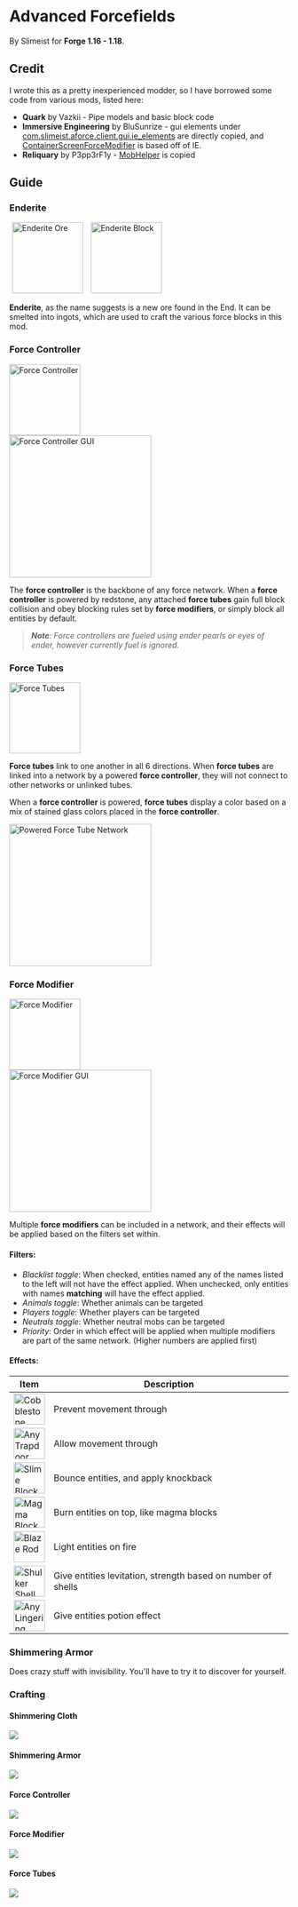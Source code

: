 # Advanced Forcefields

By Slimeist for **Forge 1.16 - 1.18**.

## Credit

I wrote this as a pretty inexperienced modder, so I have borrowed some code from various mods, listed here:
* **Quark** by Vazkii - Pipe models and basic block code
* **Immersive Engineering** by BluSunrize - gui elements under [com.slimeist.aforce.client.gui.ie_elements](src/main/java/com/slimeist/aforce/client/gui/ie_elements) are directly copied,
  and [ContainerScreenForceModifier](src/main/java/com/slimeist/aforce/client/gui/ContainerScreenForceModifier.java) is based off of IE.
* **Reliquary** by P3pp3rF1y - [MobHelper](src/main/java/com/slimeist/aforce/core/util/MobHelper.java) is copied

## Guide

### Enderite

<img src="https://i.imgur.com/MMZa0n6.png" height="128" alt="Enderite Ore" title="Enderite Ore" hspace=5> <img hspace=5 src="https://i.imgur.com/S08XUHE.png" height="128" alt="Enderite Block" title="Enderite Block">

**Enderite**, as the name suggests is a new ore found in the End.
It can be smelted into ingots, which are used to craft the various force
blocks in this mod.

### Force Controller

<img src="https://i.imgur.com/dqZJayg.png" height="128" alt="Force Controller">
<br>
<img src="https://i.imgur.com/RE458ZC.png" height="256" alt="Force Controller GUI">

The **force controller** is the backbone of any force network.
When a **force controller** is powered by redstone, any attached
**force tubes** gain full block collision and obey blocking rules
set by **force modifiers**, or simply block all entities by default.

>***Note**: Force controllers are fueled using ender pearls or eyes
of ender, however currently fuel is ignored.*

### Force Tubes

<img src="https://i.imgur.com/rRLdJpW.png" height="128" title="4 force tubes demonstrating connection patterns" alt="Force Tubes">

**Force tubes** link to one another in all 6 directions. When **force tubes**
are linked into a network by a powered **force controller**, they will not connect
to other networks or unlinked tubes.

When a **force controller** is powered, **force tubes** display a color based on a mix
of stained glass colors placed in the **force controller**.

<img src="https://i.imgur.com/mYryueo.png" height="256" alt="Powered Force Tube Network">

### Force Modifier

<img src="https://i.imgur.com/CzN5Lyb.png" height="128" alt="Force Modifier">
<br>
<img src="https://i.imgur.com/czPv8lH.png" height="256" alt="Force Modifier GUI">

Multiple **force modifiers** can be included in a network, and their effects will
be applied based on the filters set within.

#### Filters:

- *Blacklist toggle*: When checked, entities named any of the names listed to the
  left will not have the effect applied. When unchecked, only entities with names
  **matching** will have the effect applied.
- *Animals toggle*: Whether animals can be targeted
- *Players toggle*: Whether players can be targeted
- *Neutrals toggle*: Whether neutral mobs can be targeted
- *Priority*: Order in which effect will be applied when multiple modifiers are part
of the same network. (Higher numbers are applied first)

#### Effects:

| Item | Description |
| ---- | ----------- |
| <img src="https://i.imgur.com/MI30bwv.png" height=56 title="Cobblestone"> | Prevent movement through |
| <img src="https://i.imgur.com/XwPj18N.png" height=56 title="Any Trapdoor"> | Allow movement through |
| <img src="https://i.imgur.com/210jJhd.png" height=56 title="Slime Block"> | Bounce entities, and apply knockback |
| <img src="https://i.imgur.com/EfoXk29.png" height=56 title="Magma Block"> | Burn entities on top, like magma blocks |
| <img src="https://i.imgur.com/WDhsqqQ.png" height=56 title="Blaze Rod"> | Light entities on fire |
| <img src="https://i.imgur.com/9ClkSPB.png" height=56 title="Shulker Shell"> | Give entities levitation, strength based on number of shells |
| <img src="https://i.imgur.com/fsLH9Gm.png" height=56 title="Any Lingering Potion"> | Give entities potion effect |

### Shimmering Armor

Does crazy stuff with invisibility. You'll have to try it to discover for yourself.

### Crafting

#### Shimmering Cloth

<img src="https://i.imgur.com/2Ks9raj.png">

#### Shimmering Armor

<img src="https://i.imgur.com/SsZeZAM.png">

#### Force Controller

<img src="https://i.imgur.com/sRToGX3.png">

#### Force Modifier

<img src="https://i.imgur.com/IFTHSUd.png">

#### Force Tubes

<img src="https://i.imgur.com/9ZACpmm.png">